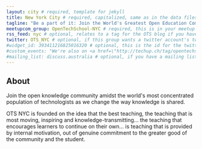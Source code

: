 ```yaml
---
layout: city # required, template for jekyll
title: New York City # required, capitalized, same as in the data files mentioned later
tagline: "Be a part of it: Join the World's Greatest Open Education Community, New York, New York"
meetupcom_group: OpenTechSchool-NYC # required, this is in your meetup page's url
rss_feed: nyc # optional, relates to a tag for the OTS blog if you have any blog posts about your chapter
twitter: OTS_NYC # optional, if this group wants a twitter account's tweets showing
#widget_id: 393411216825016320 # optional, this is the id for the twitter account widget
#custom_events: "We're also on <a href=\"http://techup.ch/tag/opentechschool\">Techup</a>." # optional, otherwise just meetup events will be displayed
#mailing_list: discuss.australia # optional, if you have a mailing list you want people to sign up to
---
```

## About

Join the open knowledge community amidst the world's most concentrated population of technologists as we change the way knowledge is shared.

OTS NYC is founded on the idea that the best teaching, the teaching that is most moving, inspiring and knowledge-transmitting... the teaching that encourages learners to continue on their own... is teaching that is provided by internal motivation, out of genuine commitment to the greater good of the community and the student.

